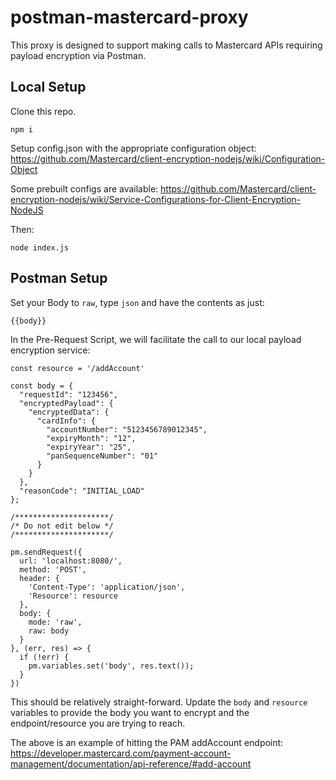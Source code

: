 # postman-mastercard-proxy

This proxy is designed to support making calls to Mastercard APIs requiring payload encryption via Postman.

## Local Setup

Clone this repo.

`npm i`

Setup config.json with the appropriate configuration object:
https://github.com/Mastercard/client-encryption-nodejs/wiki/Configuration-Object

Some prebuilt configs are available:
https://github.com/Mastercard/client-encryption-nodejs/wiki/Service-Configurations-for-Client-Encryption-NodeJS

Then:

`node index.js`

## Postman Setup

Set your Body to `raw`, type `json` and have the contents as just:

```
{{body}}
```

In the Pre-Request Script, we will facilitate the call to our local payload encryption service:

```
const resource = '/addAccount'

const body = {
  "requestId": "123456",
  "encryptedPayload": {
    "encryptedData": {
      "cardInfo": {
        "accountNumber": "5123456789012345",
        "expiryMonth": "12",
        "expiryYear": "25",
        "panSequenceNumber": "01"
      }
    }
  },
  "reasonCode": "INITIAL_LOAD"
};

/*********************/
/* Do not edit below */
/*********************/

pm.sendRequest({
  url: 'localhost:8080/',
  method: 'POST',
  header: {
    'Content-Type': 'application/json',
    'Resource': resource
  },
  body: {
    mode: 'raw',
    raw: body
  }
}, (err, res) => {
  if (!err) {
    pm.variables.set('body', res.text());
  }
})
```

This should be relatively straight-forward. Update the `body` and `resource` variables to provide the body you want to encrypt and the endpoint/resource you are trying to reach.

The above is an example of hitting the PAM addAccount endpoint:
https://developer.mastercard.com/payment-account-management/documentation/api-reference/#add-account